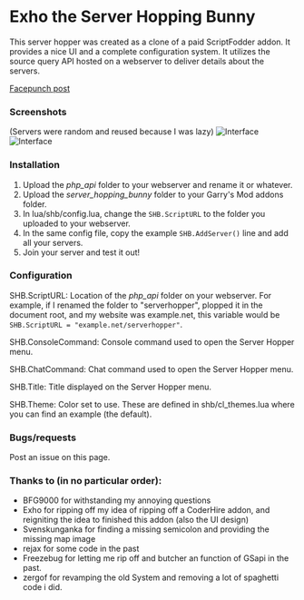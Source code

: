 Exho the Server Hopping Bunny
===
This server hopper was created as a clone of a paid ScriptFodder addon. It provides a nice UI and a complete configuration system. It utilizes the source query API hosted on a webserver to deliver details about the servers.

[Facepunch post](http://facepunch.com/showthread.php?t=1421904&p=46205271&viewfull=1#post46205271)

### Screenshots
(Servers were random and reused because I was lazy)
![Interface](http://i.imgur.com/y8ljlHA.jpg)
![Interface](http://i.imgur.com/AvLFle4.jpg)

### Installation
1. Upload the *php_api* folder to your webserver and rename it or whatever.
2. Upload the *server_hopping_bunny* folder to your Garry's Mod addons folder.
3. In lua/shb/config.lua, change the ```SHB.ScriptURL``` to the folder you uploaded to your webserver.
4. In the same config file, copy the example ```SHB.AddServer()``` line and add all your servers.
5. Join your server and test it out!

### Configuration
SHB.ScriptURL: Location of the *php_api* folder on your webserver. For example, if I renamed the folder to "serverhopper", plopped it in the document root, and my website was example.net, this variable would be ```SHB.ScriptURL = "example.net/serverhopper"```.

SHB.ConsoleCommand: Console command used to open the Server Hopper menu.

SHB.ChatCommand: Chat command used to open the Server Hopper menu.

SHB.Title: Title displayed on the Server Hopper menu.

SHB.Theme: Color set to use. These are defined in shb/cl_themes.lua where you can find an example (the default).

### Bugs/requests
Post an issue on this page.

### Thanks to (in no particular order):
- BFG9000 for withstanding my annoying questions
- Exho for ripping off my idea of ripping off a CoderHire addon, and reigniting the idea to finished this addon (also the UI design)
- Svenskunganka for finding a missing semicolon and providing the missing map image
- rejax for some code in the past
- Freezebug for letting me rip off and butcher an function of GSapi in the past.
- zergof for revamping the old System and removing a lot of spaghetti code i did.

